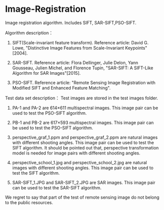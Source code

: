 # Image-Registration
Image registration algorithm. Includes SIFT, SAR-SIFT,PSO-SIFT.




Algorithm description：
1. SIFT(Scale-invariant feature transform). Reference article: David G. Lowe, "Distinctive Image Features from Scale-Invariant Keypoints"[2004].

2. SAR-SIFT. Reference article: Flora Dellinger, Julie Delon, Yann Gousseau, Julien Michel, and Florence Tupin, "SAR-SIFT: A SIFT-Like Algorithm for SAR Images"[2015].

3. PSO-SIFT. Reference article: "Remote Sensing Image Registration with Modified SIFT and Enhanced Feature Matching".


Test data set description：
Test images are stored in the test images folder.
1. PA-1 and PA-2 are  614×611 multispectral images. This image pair can be used to test the PSO-SIFT algorithm.

2. PB-1 and PB-2 are  617×593 multispectral images. This image pair can be used to test the PSO-SIFT algorithm.

3. perspective_graf_1.ppm and perspective_graf_2.ppm are natural images with different shooting angles. This image pair can be used to test the SIFT algorithm. It should be pointed out that, perspective transformation model is needed for image pairs with different shooting angles.

4. perspective_school_1.jpg and perspective_school_2.jpg are natural images with different shooting angles. This image pair can be used to test the SIFT algorithm.

5. SAR-SIFT_1.JPG and SAR-SIFT_2.JPG are SAR images. This image pair can be used to test the SAR-SIFT algorithm.

We regret to say that part of the test of remote sensing image do not belong to the public resources.

